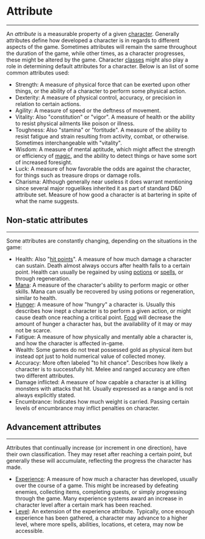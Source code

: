 # Attribute

---

An _attribute_ is a measurable property of a given [character](character.md). Generally attributes define how developed a character is in regards to different aspects of the game. Sometimes attributes will remain the same throughout the duration of the game, while other times, as a character progresses, these might be altered by the game. Character [classes](class.md) might also play a role in determining default attributes for a character. Below is an list of some common attributes used:

- Strength: A measure of physical force that can be exerted upon other things, or the ability of a character to perform some physical action.
- Dexterity: A measure of physical control, accuracy, or precision in relation to certain actions.
- Agility: A measure of speed or the deftness of movement.
- Vitality: Also "constitution" or "vigor". A measure of health or the ability to resist physical ailments like poison or illness.
- Toughness: Also "stamina" or "fortitude". A measure of the ability to resist fatigue and strain resulting from activity, combat, or otherwise. Sometimes interchangeable with "vitality".
- Wisdom: A measure of mental aptitude, which might affect the strength or efficiency of [magic](magic.md), and the ability to detect things or have some sort of increased foresight.
- Luck: A measure of how favorable the odds are against the character, for things such as treasure drops or damage rolls.
- Charisma: Although generally near useless it does warrant mentioning since several major roguelikes inherited it as part of standard D&D attribute set. Measure of how good a character is at bartering in spite of what the name suggests.

## Non-static attributes

---

Some attributes are constantly changing, depending on the situations in the game:

- Health: Also "[hit points](hit_points.md)". A measure of how much damage a character can sustain. Death almost always occurs after health falls to a certain point. Health can usually be regained by using [potions](potion.md) or [spells](spell.md), or through regeneration.
- [Mana](mana.md): A measure of the character's ability to perform magic or other skills. Mana can usually be recovered by using potions or regeneration, similar to health.
- [Hunger](hunger.md): A measure of how "hungry" a character is. Usually this describes how inept a character is to perform a given action, or might cause death once reaching a critical point. [Food](food.md) will decrease the amount of hunger a character has, but the availability of it may or may not be scarce.
- Fatigue: A measure of how physically and mentally able a character is, and how the character is affected in-game.
- Wealth: Some games do not treat possessed gold as physical item but instead opt just to hold numerical value of collected money.
- Accuracy: More often labeled "to hit chance". Describes how likely a character is to successfully hit. Melee and ranged accuracy are often two different attributes.
- Damage inflicted: A measure of how capable a character is at killing monsters with attacks that hit. Usually expressed as a range and is not always explicitly stated.
- Encumbrance: Indicates how much weight is carried. Passing certain levels of encumbrance may inflict penalties on character.

## Advancement attributes

---

Attributes that continually increase (or increment in one direction), have their own classification. They may reset after reaching a certain point, but generally these will accumulate, reflecting the progress the character has made.

- [Experience](experience.md): A measure of how much a character has developed, usually over the course of a game. This might be increased by defeating enemies, collecting items, completing quests, or simply progressing through the game. Many experience systems award an increase in character level after a certain mark has been reached.
- [Level](level.md): An extension of the experience attribute. Typically, once enough experience has been gathered, a character may advance to a higher level, where more spells, abilities, locations, et cetera, may now be accessible.
